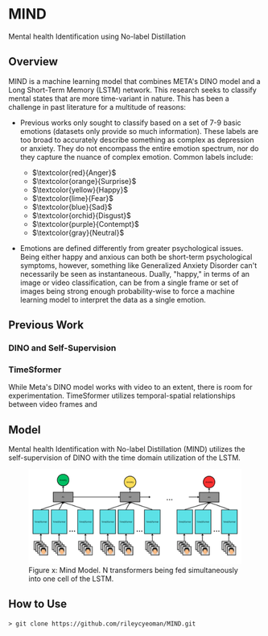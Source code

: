 # MIND
Mental health Identification using No-label Distillation

## Overview
MIND is a machine learning model that combines META's DINO model and a Long Short-Term Memory (LSTM) network. This research seeks to classify mental states that are more time-variant in nature. This has been a challenge in past literature for a multitude of reasons:
- Previous works only sought to classify based on a set of 7-9 basic emotions (datasets only provide so much information). These labels are too broad to accurately describe something as complex as depression or anxiety. They do not encompass the entire emotion spectrum, nor do they capture the nuance of complex emotion. Common labels include:
    - $\textcolor{red}{Anger}$
    - $\textcolor{orange}{Surprise}$
    - $\textcolor{yellow}{Happy}$
    - $\textcolor{lime}{Fear}$
    - $\textcolor{blue}{Sad}$
    - $\textcolor{orchid}{Disgust}$
    - $\textcolor{purple}{Contempt}$
    - $\textcolor{gray}{Neutral}$  

- Emotions are defined differently from greater psychological issues. Being either happy and anxious can both be short-term psychological symptoms, however, something like Generalized Anxiety Disorder can't necessarily be seen as instantaneous. Dually, "happy," in terms of an image or video classification, can be from a single frame or set of images being strong enough probability-wise to force a machine learning model to interpret the data as a single emotion. 


## Previous Work
### DINO and Self-Supervision

### TimeSformer
While Meta's DINO model works with video to an extent, there is room for experimentation. TimeSformer utilizes temporal-spatial relationships between video frames and 

## Model
Mental health Identification with No-label Distillation (MIND) utilizes the self-supervision of DINO with the time domain utilization of the LSTM. 

<figure>
  <img src="images/MIND.png" alt="MIND Model" title="MIND">
  <figcaption>Figure x: Mind Model. N transformers being fed simultaneously into one cell of the LSTM. </figcaption>
</figure>


## How to Use

```
> git clone https://github.com/rileycyeoman/MIND.git
```




